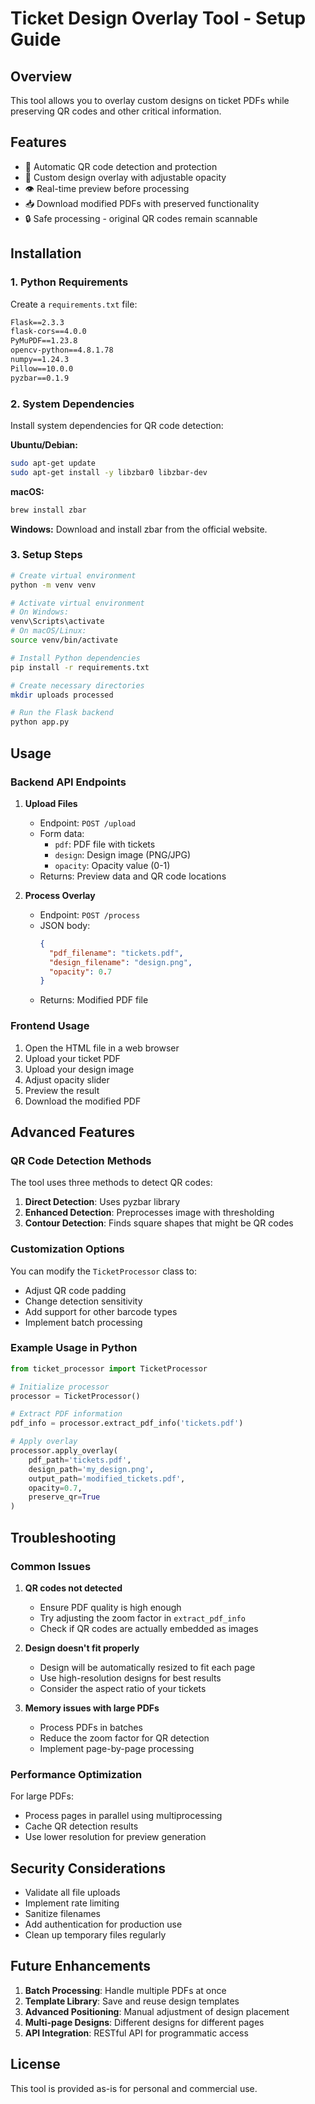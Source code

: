 # Ticket Design Overlay Tool - Setup Guide

## Overview
This tool allows you to overlay custom designs on ticket PDFs while preserving QR codes and other critical information.

## Features
- 🎫 Automatic QR code detection and protection
- 🎨 Custom design overlay with adjustable opacity
- 👁️ Real-time preview before processing
- 📥 Download modified PDFs with preserved functionality
- 🔒 Safe processing - original QR codes remain scannable

## Installation

### 1. Python Requirements
Create a `requirements.txt` file:

```txt
Flask==2.3.3
flask-cors==4.0.0
PyMuPDF==1.23.8
opencv-python==4.8.1.78
numpy==1.24.3
Pillow==10.0.0
pyzbar==0.1.9
```

### 2. System Dependencies
Install system dependencies for QR code detection:

**Ubuntu/Debian:**
```bash
sudo apt-get update
sudo apt-get install -y libzbar0 libzbar-dev
```

**macOS:**
```bash
brew install zbar
```

**Windows:**
Download and install zbar from the official website.

### 3. Setup Steps

```bash
# Create virtual environment
python -m venv venv

# Activate virtual environment
# On Windows:
venv\Scripts\activate
# On macOS/Linux:
source venv/bin/activate

# Install Python dependencies
pip install -r requirements.txt

# Create necessary directories
mkdir uploads processed

# Run the Flask backend
python app.py
```

## Usage

### Backend API Endpoints

1. **Upload Files**
   - Endpoint: `POST /upload`
   - Form data:
     - `pdf`: PDF file with tickets
     - `design`: Design image (PNG/JPG)
     - `opacity`: Opacity value (0-1)
   - Returns: Preview data and QR code locations

2. **Process Overlay**
   - Endpoint: `POST /process`
   - JSON body:
     ```json
     {
       "pdf_filename": "tickets.pdf",
       "design_filename": "design.png",
       "opacity": 0.7
     }
     ```
   - Returns: Modified PDF file

### Frontend Usage

1. Open the HTML file in a web browser
2. Upload your ticket PDF
3. Upload your design image
4. Adjust opacity slider
5. Preview the result
6. Download the modified PDF

## Advanced Features

### QR Code Detection Methods

The tool uses three methods to detect QR codes:

1. **Direct Detection**: Uses pyzbar library
2. **Enhanced Detection**: Preprocesses image with thresholding
3. **Contour Detection**: Finds square shapes that might be QR codes

### Customization Options

You can modify the `TicketProcessor` class to:

- Adjust QR code padding
- Change detection sensitivity
- Add support for other barcode types
- Implement batch processing

### Example Usage in Python

```python
from ticket_processor import TicketProcessor

# Initialize processor
processor = TicketProcessor()

# Extract PDF information
pdf_info = processor.extract_pdf_info('tickets.pdf')

# Apply overlay
processor.apply_overlay(
    pdf_path='tickets.pdf',
    design_path='my_design.png',
    output_path='modified_tickets.pdf',
    opacity=0.7,
    preserve_qr=True
)
```

## Troubleshooting

### Common Issues

1. **QR codes not detected**
   - Ensure PDF quality is high enough
   - Try adjusting the zoom factor in `extract_pdf_info`
   - Check if QR codes are actually embedded as images

2. **Design doesn't fit properly**
   - Design will be automatically resized to fit each page
   - Use high-resolution designs for best results
   - Consider the aspect ratio of your tickets

3. **Memory issues with large PDFs**
   - Process PDFs in batches
   - Reduce the zoom factor for QR detection
   - Implement page-by-page processing

### Performance Optimization

For large PDFs:
- Process pages in parallel using multiprocessing
- Cache QR detection results
- Use lower resolution for preview generation

## Security Considerations

- Validate all file uploads
- Implement rate limiting
- Sanitize filenames
- Add authentication for production use
- Clean up temporary files regularly

## Future Enhancements

1. **Batch Processing**: Handle multiple PDFs at once
2. **Template Library**: Save and reuse design templates
3. **Advanced Positioning**: Manual adjustment of design placement
4. **Multi-page Designs**: Different designs for different pages
5. **API Integration**: RESTful API for programmatic access

## License
This tool is provided as-is for personal and commercial use.